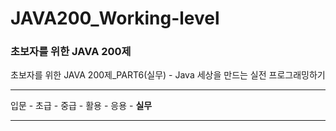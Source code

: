 # JAVA200_Working-level

### 초보자를 위한 JAVA 200제

초보자를 위한 JAVA 200제_PART6(실무) - Java 세상을 만드는 실전 프로그래밍하기

---

입문 - 초급 - 중급 - 활용 - 응용 - **실무**

***
